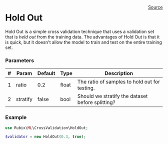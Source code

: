<span style="float:right;"><a href="https://github.com/RubixML/RubixML/blob/master/src/CrossValidation/HoldOut.php">Source</a></span>

# Hold Out
Hold Out is a simple cross validation technique that uses a validation set that is *held out* from the training data. The advantages of Hold Out is that it is quick, but it doesn't allow the model to train and test on the entire training set.

### Parameters
| # | Param | Default | Type | Description |
|---|---|---|---|---|
| 1 | ratio | 0.2 | float | The ratio of samples to hold out for testing. |
| 2 | stratify | false | bool | Should we stratify the dataset before splitting? |

### Example
```php
use Rubix\ML\CrossValidation\HoldOut;

$validator = new HoldOut(0.3, true);
```